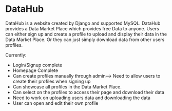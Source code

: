 # DataHub
 
 DataHub is a website created by Django and supported MySQL. 
 DataHub provides a Data Market Place which provides free Data to anyone. 
 Users can either sign up and create a profile to upload and display their 
 data in the Data Market Place. Or they can just simply download data from other users 
 profiles. 
 
 Currently:
- Login/Signup complete
- Homepage Complete
- Can create profiles manually through admin--> Need to allow users to create their profiles when signing up
- Can showcase all profiles in the Data Market Place. 
- Can select on the profiles to access their page and download their data
- Need to work on uploading users data and downloading the data 
- User can open and edit their own profile

